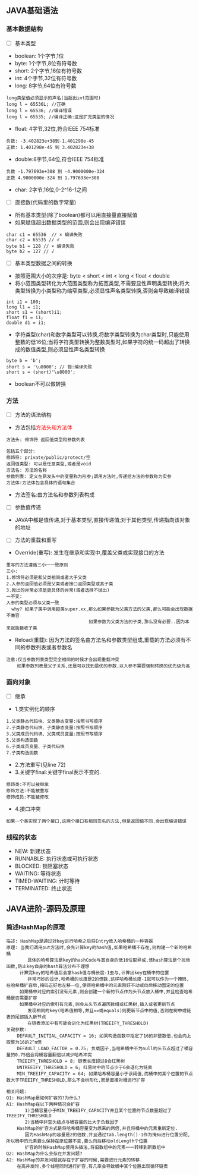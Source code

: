 ## JAVA基础语法

### 基本数据结构

- [ ] 基本类型
- boolean: 1个字节,1位
- byte: 1个字节,8位有符号数
- short: 2个字节,16位有符号数
- int: 4个字节,32位有符号数
- long: 8字节,64位有符号数

```text
long类型值必须显示的声名(当超出int范围时)
long l = 65536L; //正确
long l = 65536; //编译错误
long l = 65535; //编译正确:这是扩充类型的情况
```

- float: 4字节,32位,符合IEEE 754标准

```text
负数: -3.402823e+38到-1.401298e-45
正数: 1.401298e-45 到 3.402823e+38
```

- double:8字节,64位,符合IEEE 754标准

```text
负数 -1.797693e+308 到 -4.9000000e-324
正数 4.9000000e-324 到 1.797693e+308
```

- char: 2字节,16位,0-2^16-1之间

- [ ] 直接数(代码里的数字常量)
- 所有基本类型(除了boolean)都可以用直接量直接赋值
- 如果赋值超出数据类型的范围,则会出现编译错误

```text
char c1 = 65536  // × 编译失败
char c2 = 65535 // √
byte b1 = 128 // × 编译失败
byte b2 = 127 // √
```

- [ ] 基本类型数据之间的转换
- 按照范围大小的次序是: byte < short < int < long < float < double
- 将小范围类型转化为大范围类型称为拓宽类型,不需要显性声明类型转换;将大类型转换为小类型称为缩窄类型,必须显性声名类型转换,否则会导致编译错误

```text
int i1 = 100;
long l1 = i1;
short s1 = (short)i1;
float f1 = i1;
double d1 = i1;
```

- 字符类型(char)和数字类型可以转换,将数字类型转换为char类型时,只能使用整数的低16位;当将字符类型转换为整数类型时,如果字符的统一码超出了转换成的数值类型,则必须显性声名类型转换

```text
byte b = 'b';
short s = '\u8000'; // 错:编译失败
short s = (short)'\u8000';
```

- boolean不可以做转换

### 方法

- [ ] 方法的语法结构
- 方法包括<font color='red'>方法头和方法体</font>

```text
方法头: 修饰符 返回值类型和参数列表

包括五个部分:
修饰符: private/public/protect/空
返回值类型: 可以是任意类型,或者是void
方法名: 方法的名称
参数列表: 定义在昂发头中的变量称为形参;调用方法时,传递给方法的参数称为实参
方法体:方法体包含具体的语句集合
```

- 方法签名:由方法名和参数列表构成
- [ ] 参数值传递
- JAVA中都是值传递,对于基本类型,直接传递值;对于其他类型,传递指向该对象的地址
- [ ] 方法的重载和重写
- Override(重写): 发生在继承和实现中,覆盖父类或实现接口的方法

```text
重写的方法遵循三小一一致原则
三小: 
1.修饰符必须是和父类相同或者大于父类
2.入参的返回值必须是父类或者接口返回类型或其子类
3.抛出的异常必须是更具体的异常(或者选择不抛出)
一不变:
入参的类型必须与父类一致
  why? 如果子类中调用超类super.xx,那么如果参数为父类方法的父类,那么可能会出现数据不兼容
                               如果参数为父类方法的子类,那么没有必要..因为本来就能接收子类
```

- Reload(重载): 因为方法的签名由方法名和参数类型组成,重载的方法必须有不同的参数列表或者参数名

```text
注意:仅当参数列表类型完全相同的时候才会出现重载冲突
    如果参数列表是父子关系,还是可以找到最优的参数,以入参不需要强制转换的优先级为高
```

### 面向对象

- [ ] 继承
- 1.类实例化的顺序

```text
1.父类静态代码块、父类静态变量:按照书写顺序
2.子类静态代码块、子类静态变量:按照书写顺序
3.父类成员代码块、父类成员变量:按照书写顺序
5.父类构造函数
6.子类成员变量、子类代码块
7.子类构造函数
```

- 2.方法重写(见line 72)
- 3.关键字final:关键字final表示不变的.

```text
修饰类:不可以被继承
修饰方法:不能被重写
修饰成员:不能被修改
```

- 4.接口冲突

```text
如果一个类实现了两个接口,这两个接口有相同签名的方法,但是返回值不同.会出现编译错误
```

### 线程的状态

- NEW: 新建状态
- RUNNABLE: 执行状态或可执行状态
- BLOCKED: 锁阻塞状态
- WAITING: 等待状态
- TIMED-WAITING: 计时等待
- TERMINATED: 终止状态

## JAVA进阶-源码及原理

### 简述HashMap的原理

```text
描述: HashMap是通过对key进行哈希之后将Entry放入哈希桶的一种容器
原理: 当我们调用put方法时,会先计算key的hash值,如果哈希桶不存在,则构建一个新的哈希桶
        具体的哈希算法是key的hashCode与其自身的低16位取异或,该hash算法是个扰动函数,防止key自身的hash算法分布不理想
     计算完key的哈希值后会拿hash值与桶长度-1去与,计算出key在桶中的位置
        非常巧妙的设计,哈希桶的长度是2的倍数,这样哈希桶长度-1就可以作为一个掩码,在哈希桶扩容后,掩码正好也左移一位,使得哈希桶中的元素刚好不动或向后移动固定的位置
     如果桶中对应的索引没有元素,则会创建一个新的节点作为头节点放入桶中,并且检查哈希桶是否需要扩容
     如果桶中对应的索引有元素,则会从头节点遍历数组或红黑树,插入或者更新节点
        发现相同的key(哈希值相等,并且==或equals)则更新节点中的值,否则在树中或链表的尾部插入新节点
        在链表添加中有可能会进化为红黑树(TREEIFY_THRESHOLD)
关键参数:
    DEFAULT_INITIAL_CAPACITY = 16; 如果构造函数中指定了16的非整数倍,也会向上取整为16的2^n倍
    DEFAULT_LOAD_FACTOR = 0.75; 负载因子,当哈希桶中不为null的头节点超过了桶容量的0.75倍会将桶容量翻倍以减少哈希冲突
    TREEIFY_THRESHOLD = 8; 链表长度超过8会红黑树
    UNTREEIFY_THRESHOLD = 6; 红黑树中的节点少于6会退化为链表
    MIN_TREEIFY_CAPACITY = 64; 如果哈希桶容量小于该阈值,而桶中的某个位置的节点数大于TREEIFY_THRESHOLD,那么不会树形化,而是直接对桶进行扩容
    
相关问题:
Q1: HashMap是如何扩容的?为什么?
A1: HashMap在以下两种情况会扩容
       1)当桶容量小于MIN_TREEIFY_CAPACITY并且某个位置的节点数量超过了TREEIFY_THRESHOLD
       2)当桶中非空头结点与桶容量的比大于负载因子
    HashMap的扩容方式是将哈希桶容量变为原来的两倍,并且将桶中的元素重新定位.
       因为HashMap的容量是2的倍数,并且通过tab.length()-1作为掩码进行位置分配,所以桶中的元素要么保持在原位置不变,要么向后移动oldLength个位置
       扩容的时候HashMap使用头插法,将旧数组中的元素一一转移到新数组中
Q2: HashMap为什么会存在并发问题?
A2: HashMap的并发问题就存在于扩容的时候,需要进行元素的转移.
    在高并发时,多个线程同时进行扩容,有几率会导致桶中某个位置出现循环链表
```
